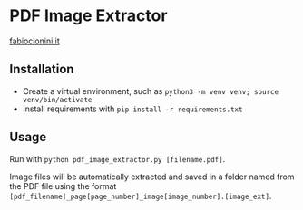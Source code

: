 # PDF Image Extractor
[fabiocionini.it](https://fabiocionini.it)

## Installation
- Create a virtual environment, such as `python3 -m venv venv; source venv/bin/activate`
- Install requirements with `pip install -r requirements.txt`

## Usage
Run with `python pdf_image_extractor.py [filename.pdf]`. 

Image files will be automatically extracted and saved in a folder named from the PDF file using the format `[pdf_filename]_page[page_number]_image[image_number].[image_ext]`.
